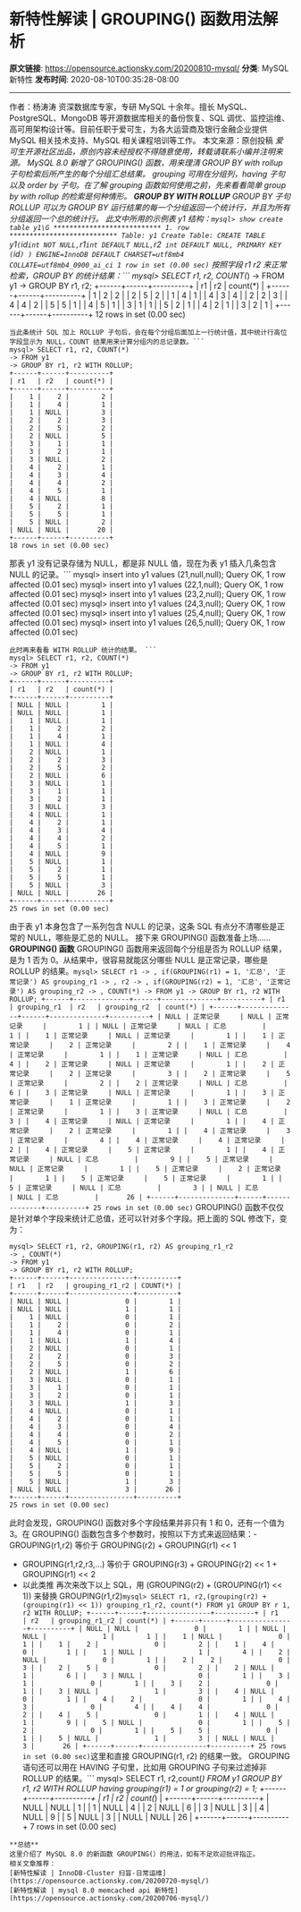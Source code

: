 # 新特性解读 | GROUPING() 函数用法解析

**原文链接**: https://opensource.actionsky.com/20200810-mysql/
**分类**: MySQL 新特性
**发布时间**: 2020-08-10T00:35:28-08:00

---

作者：杨涛涛
资深数据库专家，专研 MySQL 十余年。擅长 MySQL、PostgreSQL、MongoDB 等开源数据库相关的备份恢复、SQL 调优、监控运维、高可用架构设计等。目前任职于爱可生，为各大运营商及银行金融企业提供 MySQL 相关技术支持、MySQL 相关课程培训等工作。
本文来源：原创投稿
*爱可生开源社区出品，原创内容未经授权不得随意使用，转载请联系小编并注明来源。
MySQL 8.0 新增了 GROUPING() 函数，用来理清 GROUP BY with rollup 子句检索后所产生的每个分组汇总结果。 
grouping 可用在分组列，having 子句以及 order by 子句。在了解 grouping 函数如何使用之前，先来看看简单 group by with rollup 的检索是何种情形。
**GROUP BY WITH ROLLUP**
GROUP BY 子句 ROLLUP 可以为 GROUP BY 运行结果的每一个分组返回一个统计行，并且为所有分组返回一个总的统计行。
此文中所用的示例表 y1 结构：`mysql> show create table y1\G
*************************** 1. row ***************************
Table: y1
Create Table: CREATE TABLE `y1` (
`id` int NOT NULL,
`r1` int DEFAULT NULL,
`r2` int DEFAULT NULL,
PRIMARY KEY (`id`)
) ENGINE=InnoDB DEFAULT CHARSET=utf8mb4 COLLATE=utf8mb4_0900_ai_ci
1 row in set (0.00 sec)`
按照字段 r1 r2 来正常检索，GROUP BY 的统计结果：```
mysql> SELECT r1, r2, COUNT(*)
-> FROM y1
-> GROUP BY r1, r2;
+------+------+----------+
| r1   | r2   | count(*) |
+------+------+----------+
|    1 |    2 |        2 |
|    2 |    5 |        2 |
|    1 |    4 |        1 |
|    4 |    3 |        4 |
|    2 |    2 |        3 |
|    4 |    4 |        2 |
|    5 |    5 |        1 |
|    4 |    5 |        1 |
|    3 |    1 |        1 |
|    5 |    2 |        1 |
|    4 |    2 |        1 |
|    3 |    2 |        1 |
+------+------+----------+
12 rows in set (0.00 sec)
```
当此条统计 SQL 加上 ROLLUP 子句后，会在每个分组后面加上一行统计值，其中统计行高位字段显示为 NULL，COUNT 结果用来计算分组内的总记录数。```
mysql> SELECT r1, r2, COUNT(*)
-> FROM y1
-> GROUP BY r1, r2 WITH ROLLUP;
+------+------+----------+
| r1   | r2   | count(*) |
+------+------+----------+
|    1 |    2 |        2 |
|    1 |    4 |        1 |
|    1 | NULL |        3 |
|    2 |    2 |        3 |
|    2 |    5 |        2 |
|    2 | NULL |        5 |
|    3 |    1 |        1 |
|    3 |    2 |        1 |
|    3 | NULL |        2 |
|    4 |    2 |        1 |
|    4 |    3 |        4 |
|    4 |    4 |        2 |
|    4 |    5 |        1 |
|    4 | NULL |        8 |
|    5 |    2 |        1 |
|    5 |    5 |        1 |
|    5 | NULL |        2 |
| NULL | NULL |       20 |
+------+------+----------+
18 rows in set (0.00 sec)
```
那表 y1 没有记录存储为 NULL，都是非 NULL 值，现在为表 y1 插入几条包含 NULL 的记录。```
mysql> insert into y1 values (21,null,null);
Query OK, 1 row affected (0.01 sec)
mysql> insert into y1 values (22,1,null);
Query OK, 1 row affected (0.01 sec)
mysql> insert into y1 values (23,2,null);
Query OK, 1 row affected (0.01 sec)
mysql> insert into y1 values (24,3,null);
Query OK, 1 row affected (0.01 sec)
mysql> insert into y1 values (25,4,null);
Query OK, 1 row affected (0.01 sec)
mysql> insert into y1 values (26,5,null);
Query OK, 1 row affected (0.01 sec)
```
此时再来看看 WITH ROLLUP 统计的结果。 ```
mysql> SELECT r1, r2, COUNT(*)
-> FROM y1
-> GROUP BY r1, r2 WITH ROLLUP;
+------+------+----------+
| r1   | r2   | count(*) |
+------+------+----------+
| NULL | NULL |        1 |
| NULL | NULL |        1 |
|    1 | NULL |        1 |
|    1 |    2 |        2 |
|    1 |    4 |        1 |
|    1 | NULL |        4 |
|    2 | NULL |        1 |
|    2 |    2 |        3 |
|    2 |    5 |        2 |
|    2 | NULL |        6 |
|    3 | NULL |        1 |
|    3 |    1 |        1 |
|    3 |    2 |        1 |
|    3 | NULL |        3 |
|    4 | NULL |        1 |
|    4 |    2 |        1 |
|    4 |    3 |        4 |
|    4 |    4 |        2 |
|    4 |    5 |        1 |
|    4 | NULL |        9 |
|    5 | NULL |        1 |
|    5 |    2 |        1 |
|    5 |    5 |        1 |
|    5 | NULL |        3 |
| NULL | NULL |       26 |
+------+------+----------+
25 rows in set (0.00 sec)
```
由于表 y1 本身包含了一系列包含 NULL 的记录，这条 SQL 有点分不清哪些是正常的 NULL，哪些是汇总的 NULL。
接下来 GROUPING() 函数准备上场……
**GROUPING() 函数**
GROUPING() 函数用来返回每个分组是否为 ROLLUP 结果，是为 1 否为 0。从结果中，很容易就能区分哪些 NULL 是正常记录，哪些是 ROLLUP 的结果。`mysql> SELECT r1
-> , if(GROUPING(r1) = 1, '汇总', '正常记录') AS grouping_r1
-> , r2
-> , if(GROUPING(r2) = 1, '汇总', '正常记录') AS grouping_r2
-> , COUNT(*)
-> FROM y1
-> GROUP BY r1, r2 WITH ROLLUP;
+------+--------------+------+--------------+----------+
| r1   | grouping_r1  | r2   | grouping_r2  | count(*) |
+------+--------------+------+--------------+----------+
| NULL | 正常记录     | NULL | 正常记录     |        1 |
| NULL | 正常记录     | NULL | 汇总         |        1 |
|    1 | 正常记录     | NULL | 正常记录     |        1 |
|    1 | 正常记录     |    2 | 正常记录     |        2 |
|    1 | 正常记录     |    4 | 正常记录     |        1 |
|    1 | 正常记录     | NULL | 汇总         |        4 |
|    2 | 正常记录     | NULL | 正常记录     |        1 |
|    2 | 正常记录     |    2 | 正常记录     |        3 |
|    2 | 正常记录     |    5 | 正常记录     |        2 |
|    2 | 正常记录     | NULL | 汇总         |        6 |
|    3 | 正常记录     | NULL | 正常记录     |        1 |
|    3 | 正常记录     |    1 | 正常记录     |        1 |
|    3 | 正常记录     |    2 | 正常记录     |        1 |
|    3 | 正常记录     | NULL | 汇总         |        3 |
|    4 | 正常记录     | NULL | 正常记录     |        1 |
|    4 | 正常记录     |    2 | 正常记录     |        1 |
|    4 | 正常记录     |    3 | 正常记录     |        4 |
|    4 | 正常记录     |    4 | 正常记录     |        2 |
|    4 | 正常记录     |    5 | 正常记录     |        1 |
|    4 | 正常记录     | NULL | 汇总         |        9 |
|    5 | 正常记录     | NULL | 正常记录     |        1 |
|    5 | 正常记录     |    2 | 正常记录     |        1 |
|    5 | 正常记录     |    5 | 正常记录     |        1 |
|    5 | 正常记录     | NULL | 汇总         |        3 |
| NULL | 汇总         | NULL | 汇总         |       26 |
+------+--------------+------+--------------+----------+
25 rows in set (0.00 sec)`
GROUPING() 函数不仅仅是针对单个字段来统计汇总值，还可以针对多个字段。把上面的 SQL 修改下，变为：
```
mysql> SELECT r1, r2, GROUPING(r1, r2) AS grouping_r1_r2
-> , COUNT(*)
-> FROM y1
-> GROUP BY r1, r2 WITH ROLLUP;
+------+------+----------------+----------+
| r1   | r2   | grouping_r1_r2 | COUNT(*) |
+------+------+----------------+----------+
| NULL | NULL |              0 |        1 |
| NULL | NULL |              1 |        1 |
|    1 | NULL |              0 |        1 |
|    1 |    2 |              0 |        2 |
|    1 |    4 |              0 |        1 |
|    1 | NULL |              1 |        4 |
|    2 | NULL |              0 |        1 |
|    2 |    2 |              0 |        3 |
|    2 |    5 |              0 |        2 |
|    2 | NULL |              1 |        6 |
|    3 | NULL |              0 |        1 |
|    3 |    1 |              0 |        1 |
|    3 |    2 |              0 |        1 |
|    3 | NULL |              1 |        3 |
|    4 | NULL |              0 |        1 |
|    4 |    2 |              0 |        1 |
|    4 |    3 |              0 |        4 |
|    4 |    4 |              0 |        2 |
|    4 |    5 |              0 |        1 |
|    4 | NULL |              1 |        9 |
|    5 | NULL |              0 |        1 |
|    5 |    2 |              0 |        1 |
|    5 |    5 |              0 |        1 |
|    5 | NULL |              1 |        3 |
| NULL | NULL |              3 |       26 |
+------+------+----------------+----------+
25 rows in set (0.00 sec)
```
此时会发现，GROUPING() 函数对多个字段结果并非只有 1 和 0，还有一个值为 3。在 GROUPING() 函数包含多个参数时，按照以下方式来返回结果：- GROUPING(r1,r2) 等价于 GROUPING(r2)  + GROUPING(r1) << 1
- GROUPING(r1,r2,r3,&#8230;) 等价于 GROUPING(r3) + GROUPING(r2) << 1 + GROUPING(r1) << 2
- 以此类推
再次来改下以上 SQL，用 (GROUPING(r2) + (GROUPING(r1) << 1)) 来替换 GROUPING(r1,r2)`mysql> SELECT r1, r2,(grouping(r2) + (grouping(r1) << 1)) grouping_r1_r2, count(*) FROM y1 GROUP BY r
1, r2 WITH ROLLUP;
+------+------+----------------+----------+
| r1   | r2   | grouping_r1_r2 | count(*) |
+------+------+----------------+----------+
| NULL | NULL |              0 |        1 |
| NULL | NULL |              1 |        1 |
|    1 | NULL |              0 |        1 |
|    1 |    2 |              0 |        2 |
|    1 |    4 |              0 |        1 |
|    1 | NULL |              1 |        4 |
|    2 | NULL |              0 |        1 |
|    2 |    2 |              0 |        3 |
|    2 |    5 |              0 |        2 |
|    2 | NULL |              1 |        6 |
|    3 | NULL |              0 |        1 |
|    3 |    1 |              0 |        1 |
|    3 |    2 |              0 |        1 |
|    3 | NULL |              1 |        3 |
|    4 | NULL |              0 |        1 |
|    4 |    2 |              0 |        1 |
|    4 |    3 |              0 |        4 |
|    4 |    4 |              0 |        2 |
|    4 |    5 |              0 |        1 |
|    4 | NULL |              1 |        9 |
|    5 | NULL |              0 |        1 |
|    5 |    2 |              0 |        1 |
|    5 |    5 |              0 |        1 |
|    5 | NULL |              1 |        3 |
| NULL | NULL |              3 |       26 |
+------+------+----------------+----------+
25 rows in set (0.00 sec)`这里和直接 GROUPING(r1, r2) 的结果一致。
GROUPING 语句还可以用在 HAVING 子句里，比如用 GROUPING 子句来过滤掉非 ROLLUP 的结果。```
mysql> SELECT r1, r2,count(*) FROM y1 GROUP BY r1, r2 WITH ROLLUP having grouping(r1) = 1 or grouping(r2) = 1;
+------+------+----------+
| r1   | r2   | count(*) |
+------+------+----------+
| NULL | NULL |        1 |
|    1 | NULL |        4 |
|    2 | NULL |        6 |
|    3 | NULL |        3 |
|    4 | NULL |        9 |
|    5 | NULL |        3 |
| NULL | NULL |       26 |
+------+------+----------+
7 rows in set (0.00 sec)
```
**总结**
这里介绍了 MySQL 8.0 的新函数 GROUPING(）的用法，如有不足欢迎批评指正。
相关文章推荐：
[新特性解读 | InnoDB-Cluster 扫盲-日常运维](https://opensource.actionsky.com/20200720-mysql/)
[新特性解读 | mysql 8.0 memcached api 新特性](https://opensource.actionsky.com/20200706-mysql/)